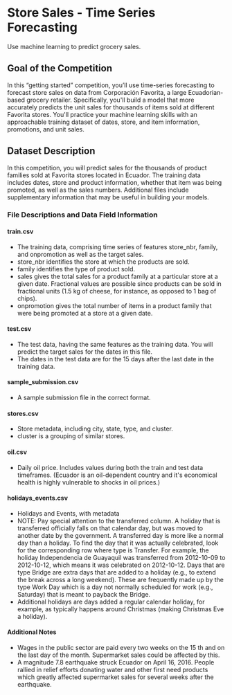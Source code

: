 # Store Sales - Time Series Forecasting

Use machine learning to predict grocery sales.

## Goal of the Competition

In this “getting started” competition, you’ll use time-series forecasting to forecast store sales on data from Corporación Favorita, a large Ecuadorian-based grocery retailer. 
Specifically, you'll build a model that more accurately predicts the unit sales for thousands of items sold at different Favorita stores. 
You'll practice your machine learning skills with an approachable training dataset of dates, store, and item information, promotions, and unit sales.

## Dataset Description

In this competition, you will predict sales for the thousands of product families sold at Favorita stores located in Ecuador. The training data includes dates, store and product information, whether that item was being promoted, as well as the sales numbers. Additional files include supplementary information that may be useful in building your models.

### File Descriptions and Data Field Information

#### train.csv

- The training data, comprising time series of features store_nbr, family, and onpromotion as well as the target sales.
- store_nbr identifies the store at which the products are sold.
- family identifies the type of product sold.
- sales gives the total sales for a product family at a particular store at a given date. Fractional values are possible since products can be sold in fractional units (1.5 kg of cheese, for instance, as opposed to 1 bag of chips).
- onpromotion gives the total number of items in a product family that were being promoted at a store at a given date.

#### test.csv

- The test data, having the same features as the training data. You will predict the target sales for the dates in this file.
- The dates in the test data are for the 15 days after the last date in the training data.

#### sample_submission.csv

- A sample submission file in the correct format.

#### stores.csv

- Store metadata, including city, state, type, and cluster.
- cluster is a grouping of similar stores.

#### oil.csv

- Daily oil price. Includes values during both the train and test data timeframes. (Ecuador is an oil-dependent country and it's economical health is highly vulnerable to shocks in oil prices.)

#### holidays_events.csv

- Holidays and Events, with metadata
- NOTE: Pay special attention to the transferred column. A holiday that is transferred officially falls on that calendar day, but was moved to another date by the government. A transferred day is more like a normal day than a holiday. To find the day that it was actually celebrated, look for the corresponding row where type is Transfer. For example, the holiday Independencia de Guayaquil was transferred from 2012-10-09 to 2012-10-12, which means it was celebrated on 2012-10-12. Days that are type Bridge are extra days that are added to a holiday (e.g., to extend the break across a long weekend). These are frequently made up by the type Work Day which is a day not normally scheduled for work (e.g., Saturday) that is meant to payback the Bridge.
- Additional holidays are days added a regular calendar holiday, for example, as typically happens around Christmas (making Christmas Eve a holiday).

#### Additional Notes

- Wages in the public sector are paid every two weeks on the 15 th and on the last day of the month. Supermarket sales could be affected by this.
- A magnitude 7.8 earthquake struck Ecuador on April 16, 2016. People rallied in relief efforts donating water and other first need products which greatly affected supermarket sales for several weeks after the earthquake.

